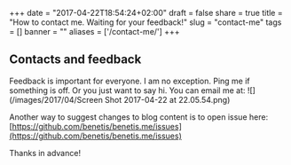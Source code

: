 
+++
date = "2017-04-22T18:54:24+02:00"
draft = false
share = true
title = "How to contact me. Waiting for your feedback!"
slug = "contact-me"
tags = []
banner = ""
aliases = ['/contact-me/']
+++

## Contacts and feedback

Feedback is important for everyone. I am no exception. Ping me if something is off. Or you just want to say hi. You can email me at:
![](/images/2017/04/Screen Shot 2017-04-22 at 22.05.54.png)

Another way to suggest changes to blog content is to open issue here: [https://github.com/benetis/benetis.me/issues](https://github.com/benetis/benetis.me/issues)

Thanks in advance!
